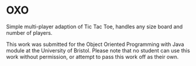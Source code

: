 # OXO
Simple multi-player adaption of Tic Tac Toe, handles any size board and number of players.

This work was submitted for the Object Oriented Programming with Java module at the University of Bristol. Please note that no student can use this work without permission, or attempt to pass this work off as their own.
